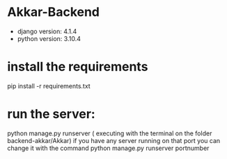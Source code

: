 # Akkar-Backend
* django version: 4.1.4
* python version: 3.10.4
# install the requirements
pip install -r requirements.txt
# run the server: 
python manage.py runserver ( executing with the terminal on the folder backend-akkar/Akkar)
if you have any server running on that port you can change it with the command python manage.py runserver portnumber

